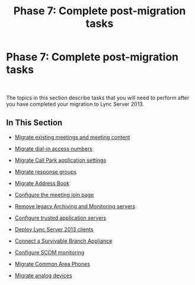 ﻿---
title: 'Phase 7: Complete post-migration tasks'
TOCTitle: 'Phase 7: Complete post-migration tasks'
ms:assetid: 709ef27e-78eb-4b63-a62d-348711687b1c
ms:mtpsurl: https://technet.microsoft.com/en-us/library/JJ204998(v=OCS.15)
ms:contentKeyID: 48184485
ms.date: 07/23/2014
mtps_version: v=OCS.15
---

# Phase 7: Complete post-migration tasks

 


The topics in this section describe tasks that you will need to perform after you have completed your migration to Lync Server 2013.

## In This Section

  - [Migrate existing meetings and meeting content](migrate-existing-meetings-and-meeting-content.md)

  - [Migrate dial-in access numbers](migrate-dial-in-access-numbers.md)

  - [Migrate Call Park application settings](migrate-call-park-application-settings.md)

  - [Migrate response groups](migrate-response-groups.md)

  - [Migrate Address Book](migrate-address-book.md)

  - [Configure the meeting join page](configure-the-meeting-join-page.md)

  - [Remove legacy Archiving and Monitoring servers](remove-legacy-archiving-and-monitoring-servers.md)

  - [Configure trusted application servers](configure-trusted-application-servers.md)

  - [Deploy Lync Server 2013 clients](deploy-lync-server-2013-clients.md)

  - [Connect a Survivable Branch Appliance](connect-a-survivable-branch-appliance.md)

  - [Configure SCOM monitoring](configure-scom-monitoring.md)

  - [Migrate Common Area Phones](migrate-common-area-phones.md)

  - [Migrate analog devices](migrate-analog-devices.md)

